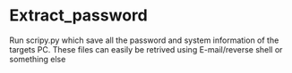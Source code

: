 # Extract_password
Run scripy.py which save all the password and system information of the targets PC.
These files can easily be retrived using E-mail/reverse shell or something else
